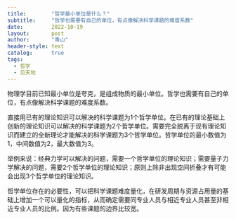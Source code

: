 ```yaml
---
title:        "哲学最小单位是什么？"
subtitle:     "哲学也需要有自己的单位，有点像解决科学课题的难度系数"
date:         2022-10-19
layout:       post
author:       "青山"
header-style: text
catalog:      true
tags:
  - 哲学
  - 见天地
---
```


物理学目前已知最小单位是夸克，是组成物质的最小单位。哲学也需要有自己的单位，有点像解决科学课题的难度系数。

直接用已有的理论知识可以解决的科学课题为1个哲学单位。在已有的理论基础上创新的理论知识可以解决的科学课题为2个哲学单位。需要完全脱离于现有理论知识而建立的全新理论才能解决的科学课题为3个哲学单位。哲学单位的最小数值为1，中间数值为2，最大数值为3。

举例来说：经典力学可以解决的问题，需要一个哲学单位的理论知识；需要量子力学解决的问题，需要2个哲学单位的理论知识；原则上除非出现空间折叠才有可能会出现3个哲学单位的理论知识。

哲学单位存在的必要性，可以把科学课题难度量化，在研发周期与资源占用量的基础上增加一个可以量化的指标，从而确定需要同专业人员与相近专业人员甚至非相近专业人员的比例。因为有些课题的边界比较宽。